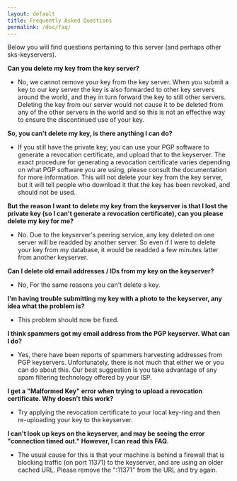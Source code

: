 ```yaml
---
layout: default
title: Frequently Asked Questions
permalink: /doc/faq/
---
```


Below you will find questions pertaining to this server (and perhaps other sks-keyservers).

**Can you delete my key from the key server?**

* No, we cannot remove your key from the key server. When you submit a key to our key server the key is also forwarded to other key servers around the world, and they in turn forward the key to still other servers. Deleting the key from our server would not cause it to be deleted from any of the other servers in the world and so this is not an effective way to ensure the discontinued use of your key.

**So, you can't delete my key, is there anything I can do?**

* If you still have the private key, you can use your PGP software to generate a revocation certificate, and upload that to the keyserver. The exact procedure for generating a revocation certificate varies depending on what PGP software you are using, please consult the documentation for more information. This will not delete your key from the key server, but it will tell people who download it that the key has been revoked, and should not be used.

**But the reason I want to delete my key from the keyserver is that I lost the private key (so I can't generate a revocation certificate), can you please delete my key for me?**

* No.  Due to the keyserver's peering service, any key deleted on one server will be readded by another server. So even if I were to delete your key from my database, it would be readded a few minutes latter from another keyserver.

**Can I delete old email addresses / IDs from my key on the keyserver?**

* No, For the same reasons you can't delete a key.

**I'm having trouble submitting my key with a photo to the keyserver, any idea what the problem is?**

* This problem should now be fixed.

**I think spammers got my email address from the PGP keyserver. What can I do?**

* Yes, there have been reports of spammers harvesting addresses from PGP keyservers. Unfortunately, there is not much that either we or you can do about this. Our best suggestion is you take advantage of any spam filtering technology offered by your ISP.

**I get a "Malformed Key" error when trying to upload a revocation certificate. Why doesn't this work?**

* Try applying the revocation certificate to your local key-ring and then re-uploading your key to the keyserver.

**I can't look up keys on the keyserver, and may be seeing the error "connection timed out." However, I can read this FAQ.**

* The usual cause for this is that your machine is behind a firewall that is blocking traffic (on port 11371) to the keyserver, and are using an older cached URL. Please remove the ":11371" from the URL and try again.
